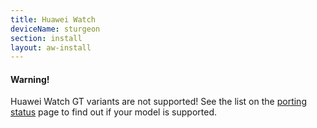 ```yaml
---
title: Huawei Watch
deviceName: sturgeon
section: install
layout: aw-install
---
```


<div class="callout callout-warning">
    <h4>Warning!</h4>
    <p>Huawei Watch GT variants are not supported! See the list on the <a href="{{rel 'wiki/porting-status'}}">porting status</a> page to find out if your model is supported.</p>
</div>
